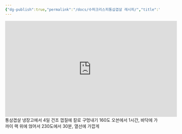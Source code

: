 ```yaml
---
{"dg-publish":true,"permalink":"/docs/수퍼크리스피통삽겹살 레시피/","title":"수퍼크리스피통삽겹살 레시피","tags":["food"]}
---
```


<iframe width="560" height="315" src="https://www.youtube.com/embed/LPlSBYGhg7Y" title="YouTube video player" frameborder="0" allow="accelerometer; autoplay; clipboard-write; encrypted-media; gyroscope; picture-in-picture; web-share" allowfullscreen></iframe>
통삼겹살 냉장고에서 4일 건조  
껍질에 칼로 구멍내기  
160도 오븐에서 1시간, 바닥에 가까이 랙 위에 얹어서  
230도에서 30분, 열선에 가깝게
